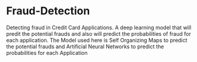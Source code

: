 # Fraud-Detection
Detecting fraud in Credit Card Applications.
A deep learning model that will predit the potential frauds and also will predict the probabilities of fraud for each application. The Model used here is Self Organizing Maps to predict the potential frauds and Artificial Neural Networks to predict the probabilities for each Application
